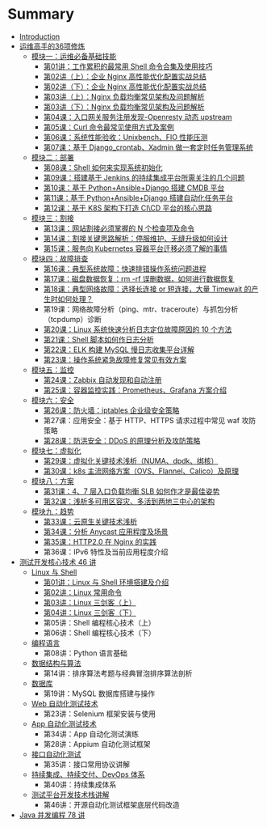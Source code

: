 # Summary

* [Introduction](README.md)
* [运维高手的36项修炼](yun-wei-gao-shou-de-36-xiang-xiu-lian.md)
  * [模块一：运维必备基础技能](yun-wei-gao-shou-de-36-xiang-xiu-lian/mo-kuai-yi-ff1a-yun-wei-bi-bei-ji-chu-ji-neng.md)
    * [第01讲：工作累积的最常用 Shell 命令合集及使用技巧](yun-wei-gao-shou-de-36-xiang-xiu-lian/mo-kuai-yi-ff1a-yun-wei-bi-bei-ji-chu-ji-neng/di-01-jiang-ff1a-gong-zuo-lei-ji-de-zui-chang-yong-shell-ming-ling-he-ji-ji-shi-yong-ji-qiao.md)
    * [第02讲（上）：企业 Nginx 高性能优化配置实战总结](yun-wei-gao-shou-de-36-xiang-xiu-lian/mo-kuai-yi-ff1a-yun-wei-bi-bei-ji-chu-ji-neng/di-02-jiang-ff08-shang-ff09-ff1a-qi-ye-nginx-gao-xing-neng-you-hua-pei-zhi-shi-zhan-zong-jie.md)
    * [第02讲（下）：企业 Nginx 高性能优化配置实战总结](yun-wei-gao-shou-de-36-xiang-xiu-lian/mo-kuai-yi-ff1a-yun-wei-bi-bei-ji-chu-ji-neng/di-02-jiang-ff08-xia-ff09-ff1a-qi-ye-nginx-gao-xing-neng-you-hua-pei-zhi-shi-zhan-zong-jie.md)
    * [第03讲（上）：Nginx 负载均衡常见架构及问题解析](yun-wei-gao-shou-de-36-xiang-xiu-lian/mo-kuai-yi-ff1a-yun-wei-bi-bei-ji-chu-ji-neng/di-03-jiang-ff08-shang-ff09-ff1a-nginx-fu-zai-jun-heng-chang-jian-jia-gou-ji-wen-ti-jie-xi.md)
    * [第03讲（下）：Nginx 负载均衡常见架构及问题解析](yun-wei-gao-shou-de-36-xiang-xiu-lian/mo-kuai-yi-ff1a-yun-wei-bi-bei-ji-chu-ji-neng/di-03-jiang-ff08-xia-ff09-ff1a-nginx-fu-zai-jun-heng-chang-jian-jia-gou-ji-wen-ti-jie-xi.md)
    * [第04课：入口网关服务注册发现-Openresty 动态 upstream](yun-wei-gao-shou-de-36-xiang-xiu-lian/mo-kuai-yi-ff1a-yun-wei-bi-bei-ji-chu-ji-neng/di-04-ke-ff1a-ru-kou-wang-guan-fu-wu-zhu-ce-fa-73b0-openresty-dong-tai-upstream.md)
    * [第05课：Curl 命令最常见使用方式及案例](yun-wei-gao-shou-de-36-xiang-xiu-lian/mo-kuai-yi-ff1a-yun-wei-bi-bei-ji-chu-ji-neng/di-05-ke-ff1a-curl-ming-ling-zui-chang-jian-shi-yong-fang-shi-ji-an-li.md)
    * [第06课：系统性能验收：Unixbench、FIO 性能压测](yun-wei-gao-shou-de-36-xiang-xiu-lian/mo-kuai-yi-ff1a-yun-wei-bi-bei-ji-chu-ji-neng/di-06-ke-ff1a-xi-tong-xing-neng-yan-shou-ff1a-unixbench-fio-xing-neng-ya-ce.md)
    * [第07课：基于 Django\_crontab、Xadmin 做一套定时任务管理系统](yun-wei-gao-shou-de-36-xiang-xiu-lian/mo-kuai-yi-ff1a-yun-wei-bi-bei-ji-chu-ji-neng/di-07-ke-ff1a-ji-yu-django-crontab-xadmin-zuo-yi-tao-ding-shi-ren-wu-guan-li-xi-tong.md)
  * [模块二：部署](yun-wei-gao-shou-de-36-xiang-xiu-lian/mo-kuai-er-ff1a-bu-shu.md)
    * [第08课：Shell 如何来实现系统初始化](yun-wei-gao-shou-de-36-xiang-xiu-lian/mo-kuai-er-ff1a-bu-shu/di-08-keff1a-shell-ru-he-lai-shi-xian-xi-tong-chu-shi-hua.md)
    * [第09课：搭建基于 Jenkins 的持续集成平台所需关注的几个问题](yun-wei-gao-shou-de-36-xiang-xiu-lian/mo-kuai-er-ff1a-bu-shu/di-09-ke-ff1a-da-jian-ji-yu-jenkins-de-chi-xu-ji-cheng-ping-tai-suo-xu-guan-zhu-de-ji-ge-wen-ti.md)
    * [第10课：基于 Python+Ansible+Django 搭建 CMDB 平台](yun-wei-gao-shou-de-36-xiang-xiu-lian/mo-kuai-er-ff1a-bu-shu/di-10-ke-ff1a-ji-yu-python-+-ansible-+-django-da-jian-cmdb-ping-tai.md)
    * [第11课：基于 Python+Ansible+Django 搭建自动化任务平台](yun-wei-gao-shou-de-36-xiang-xiu-lian/mo-kuai-er-ff1a-bu-shu/di-11-ke-ff1a-ji-yu-python-+-ansible-+-django-da-jian-zi-dong-hua-ren-wu-ping-tai.md)
    * [第12课：基于 K8S 架构下打造 CI\CD 平台的核心思路](yun-wei-gao-shou-de-36-xiang-xiu-lian/mo-kuai-er-ff1a-bu-shu/di-12-ke-ff1a-ji-yu-k8s-jia-gou-xia-da-zao-ci-cd-ping-tai-de-he-xin-si-lu.md)
  * [模块三：割接](yun-wei-gao-shou-de-36-xiang-xiu-lian/mo-kuai-san-ff1a-ge-jie.md)
    * [第13课：网站割接必须掌握的 N 个检查项及命令](yun-wei-gao-shou-de-36-xiang-xiu-lian/mo-kuai-san-ff1a-ge-jie/di-13-ke-ff1a-wang-zhan-ge-jie-bi-xu-zhang-wo-de-n-ge-jian-cha-xiang-ji-ming-ling.md)
    * [第14课：割接关键思路解析：停服维护、无缝升级如何设计](yun-wei-gao-shou-de-36-xiang-xiu-lian/mo-kuai-san-ff1a-ge-jie/di-14-ke-ff1a-ge-jie-guan-jian-si-lu-jie-xi-ff1a-ting-fu-wei-hu-3001-wu-feng-sheng-ji-ru-he-she-ji.md)
    * [第15课：服务向 Kubernetes 容器平台迁移必须了解的事情](yun-wei-gao-shou-de-36-xiang-xiu-lian/mo-kuai-san-ff1a-ge-jie/di-15-ke-ff1a-fu-wu-xiang-kubernetes-rong-qi-ping-tai-qian-yi-bi-xu-le-jie-de-shi-qing.md)
  * [模块四：故障排查](yun-wei-gao-shou-de-36-xiang-xiu-lian/mo-kuai-si-ff1a-gu-zhang-pai-cha.md)
    * [第16课：典型系统故障：快速排错操作系统问题进程](yun-wei-gao-shou-de-36-xiang-xiu-lian/mo-kuai-si-ff1a-gu-zhang-pai-cha/di-16-ke-ff1a-dian-xing-xi-tong-gu-zhang-ff1a-kuai-su-pai-cuo-cao-zuo-xi-tong-wen-ti-jin-cheng.md)
    * [第17课：磁盘数据恢复：rm -rf 误删数据，如何进行数据恢复](yun-wei-gao-shou-de-36-xiang-xiu-lian/mo-kuai-si-ff1a-gu-zhang-pai-cha/di-17-ke-ff1a-ci-pan-shu-ju-hui-fu-ff1a-rm-rf-wu-shan-shu-ju-ff0c-ru-he-jin-xing-shu-ju-hui-fu.md)
    * [第18课：典型网络故障：选择长连接 or 短连接，大量 Timewait 的产生时如何处理？](yun-wei-gao-shou-de-36-xiang-xiu-lian/mo-kuai-san-ff1a-ge-jie/di-18-ke-ff1a-dian-xing-wang-luo-gu-zhang-ff1a-xuan-ze-chang-lian-jie-or-duan-lian-jie-ff0c-da-liang-timewait-de-chan-sheng-shi-ru-he-chu-li-ff1f.md)
    * 第19课：网络故障分析（ping、mtr、traceroute）与抓包分析（tcpdump）诊断
    * [第20课：Linux 系统快速分析日志定位故障原因的 10 个方法](yun-wei-gao-shou-de-36-xiang-xiu-lian/mo-kuai-si-ff1a-gu-zhang-pai-cha/di-20-ke-ff1a-linux-xi-tong-kuai-su-fen-xi-ri-zhi-ding-wei-gu-zhang-yuan-yin-de-10-ge-fang-fa.md)
    * [第21课：Shell 脚本如何作日志分析](yun-wei-gao-shou-de-36-xiang-xiu-lian/mo-kuai-si-ff1a-gu-zhang-pai-cha/di-21-keff1a-shell-jiao-ben-ru-he-zuo-ri-zhi-fen-xi.md)
    * [第22课：ELK 构建 MySQL 慢日志收集平台详解](yun-wei-gao-shou-de-36-xiang-xiu-lian/mo-kuai-si-ff1a-gu-zhang-pai-cha/di-22-ke-ff1a-elk-gou-jian-mysql-man-ri-zhi-shou-ji-ping-tai-xiang-jie.md)
    * [第23课：操作系统紧急故障修复常见有效方案](yun-wei-gao-shou-de-36-xiang-xiu-lian/mo-kuai-si-ff1a-gu-zhang-pai-cha/di-23-ke-ff1a-cao-zuo-xi-tong-jin-ji-gu-zhang-xiu-fu-chang-jian-you-xiao-fang-an.md)
  * [模块五：监控](yun-wei-gao-shou-de-36-xiang-xiu-lian/mo-kuai-wu-ff1a-jian-kong.md)
    * [第24课：Zabbix 自动发现和自动注册](yun-wei-gao-shou-de-36-xiang-xiu-lian/mo-kuai-wu-ff1a-jian-kong/di-24-ke-ff1a-zabbix-zi-dong-fa-xian-he-zi-dong-zhu-ce.md)
    * [第25课：容器监控实践：Prometheus、Grafana 方案介绍](yun-wei-gao-shou-de-36-xiang-xiu-lian/mo-kuai-wu-ff1a-jian-kong/di-25-ke-ff1a-rong-qi-jian-kong-shi-jian-ff1a-prometheus-grafana-fang-an-jie-shao.md)
  * [模块六：安全](yun-wei-gao-shou-de-36-xiang-xiu-lian/mo-kuai-liu-ff1a-an-quan.md)
    * [第26课：防火墙：iptables 企业级安全策略](yun-wei-gao-shou-de-36-xiang-xiu-lian/mo-kuai-liu-ff1a-an-quan/di-26-ke-ff1afang-huo-qiang-ff1a-iptables-qi-ye-ji-an-quan-ce-lve.md)
    * 第27课：应用安全：基于 HTTP、HTTPS 请求过程中常见 waf 攻防策略
    * [第28课：防洪安全：DDoS 的原理分析及攻防策略](yun-wei-gao-shou-de-36-xiang-xiu-lian/mo-kuai-liu-ff1a-an-quan/di-28-ke-ff1a-fang-hong-an-quan-ff1a-ddos-de-yuan-li-fen-xi-ji-gong-fang-ce-lve.md)
  * [模块七：虚拟化](yun-wei-gao-shou-de-36-xiang-xiu-lian/mo-kuai-qi-ff1a-xu-ni-hua.md)
    * [第29课：虚拟化关键技术浅析（NUMA、dpdk、绑核）](yun-wei-gao-shou-de-36-xiang-xiu-lian/mo-kuai-qi-ff1a-xu-ni-hua/di-29-ke-ff1a-xu-ni-hua-guan-jian-ji-zhu-qian-xi-ff08-numa-dpdk-3001-bang-he-ff09.md)
    * [第30课：k8s 主流网络方案（OVS、Flannel、Calico）及原理](yun-wei-gao-shou-de-36-xiang-xiu-lian/mo-kuai-qi-ff1a-xu-ni-hua/di-30-ke-ff1a-k8s-zhu-liu-wang-luofang-an-ff08-ovs-flannel-calico-ff09-ji-yuan-li.md)
  * [模块八：方案](yun-wei-gao-shou-de-36-xiang-xiu-lian/mo-kuai-ba-ff1a-fang-an.md)
    * [第31课：4、7 层入口负载均衡 SLB 如何作才是最佳姿势](yun-wei-gao-shou-de-36-xiang-xiu-lian/mo-kuai-ba-ff1a-fang-an/di-31-ke-ff1a-4-7-ceng-ru-kou-fu-zai-jun-heng-slb-ru-he-zuo-cai-shi-zui-jia-zi-shi.md)
    * [第32课：浅析多可用区容灾、多活到两地三中心的架构](yun-wei-gao-shou-de-36-xiang-xiu-lian/mo-kuai-ba-ff1a-fang-an/di-32-ke-ff1a-qian-xi-duo-ke-yong-qu-rong-zai-3001-duo-huo-dao-liang-di-san-zhong-xin-de-jia-gou.md)
  * [模块九：趋势](yun-wei-gao-shou-de-36-xiang-xiu-lian/mo-kuai-jiu-ff1a-qu-shi.md)
    * [第33课：云原生关键技术浅析](yun-wei-gao-shou-de-36-xiang-xiu-lian/mo-kuai-jiu-ff1a-qu-shi/di-33-ke-ff1a-yun-yuan-sheng-guan-jian-ji-zhu-qian-xi.md)
    * [第34课：分析 Anycast 应用程度及场景](yun-wei-gao-shou-de-36-xiang-xiu-lian/mo-kuai-jiu-ff1a-qu-shi/di-34-ke-ff1afen-xi-anycast-ying-yong-cheng-du-ji-chang-jing.md)
    * [第35课：HTTP2.0 在 Nginx 的实践](yun-wei-gao-shou-de-36-xiang-xiu-lian/mo-kuai-jiu-ff1a-qu-shi/di-35-ke-ff1a-http2-0-zai-nginx-de-shi-jian.md)
    * 第36课：IPv6 特性及当前应用程度介绍
* [测试开发核心技术 46 讲](ce-shi-kai-fa-he-xin-ji-zhu-46-jiang.md)
  * [Linux 与 Shell](ce-shi-kai-fa-he-xin-ji-zhu-46-jiang/linux-yu-shell.md)
    * [第01讲：Linux 与 Shell 环境搭建及介绍](ce-shi-kai-fa-he-xin-ji-zhu-46-jiang/linux-yu-shell/di-01-jiang-ff1a-linux-yu-shell-huan-jing-da-jian-ji-jie-shao.md)
    * [第02讲：Linux 常用命令](ce-shi-kai-fa-he-xin-ji-zhu-46-jiang/linux-yu-shell/di-02-jiang-ff1a-linux-chang-yong-ming-ling.md)
    * [第03讲：Linux 三剑客（上）](ce-shi-kai-fa-he-xin-ji-zhu-46-jiang/linux-yu-shell/di-03-jiang-ff1a-linux-san-jian-ke-ff08-shang-ff09.md)
    * [第04讲：Linux 三剑客（下）](ce-shi-kai-fa-he-xin-ji-zhu-46-jiang/linux-yu-shell/di-04-jiang-ff1a-linux-san-jian-ke-ff08-xia-ff09.md)
    * 第05讲：Shell 编程核心技术（上）
    * 第06讲：Shell 编程核心技术（下）
  * [编程语言](ce-shi-kai-fa-he-xin-ji-zhu-46-jiang/bian-cheng-yu-yan.md)
    * 第08讲：Python 语言基础
  * [数据结构与算法](ce-shi-kai-fa-he-xin-ji-zhu-46-jiang/shu-ju-jie-gou-yu-suan-fa.md)
    * 第14讲：排序算法考题与经典冒泡排序算法剖析
  * [数据库](ce-shi-kai-fa-he-xin-ji-zhu-46-jiang/shu-ju-ku.md)
    * 第19讲：MySQL 数据库搭建与操作
  * [Web 自动化测试技术](ce-shi-kai-fa-he-xin-ji-zhu-46-jiang/web-zi-dong-hua-ce-shi-ji-zhu.md)
    * 第23讲：Selenium 框架安装与使用
  * [App 自动化测试技术](ce-shi-kai-fa-he-xin-ji-zhu-46-jiang/app-zi-dong-hua-ce-shi-ji-zhu.md)
    * 第34讲：App 自动化测试演练
    * 第28讲：Appium 自动化测试框架
  * [接口自动化测试](ce-shi-kai-fa-he-xin-ji-zhu-46-jiang/jie-kou-zi-dong-hua-ce-shi.md)
    * 第35讲：接口常用协议讲解
  * [持续集成、持续交付、DevOps 体系](ce-shi-kai-fa-he-xin-ji-zhu-46-jiang/chi-xu-ji-cheng-3001-chi-xu-jiao-fu-3001-devops-ti-xi.md)
    * 第40讲：持续集成体系
  * [测试平台开发技术栈讲解](ce-shi-kai-fa-he-xin-ji-zhu-46-jiang/ce-shi-ping-tai-kai-fa-ji-zhu-zhan-jiang-jie.md)
    * 第46讲：开源自动化测试框架底层代码改造
* [Java 并发编程 78 讲](java-bing-fa-bian-cheng-78-jiang.md)

